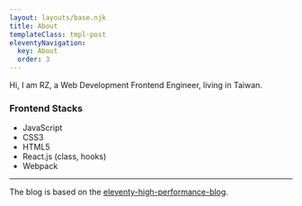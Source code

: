 ```yaml
---
layout: layouts/base.njk
title: About
templateClass: tmpl-post
eleventyNavigation:
  key: About
  order: 3
---
```


Hi, I am RZ, a Web Development Frontend Engineer, living in Taiwan.

### Frontend Stacks

- JavaScript
- CSS3
- HTML5
- React.js (class, hooks)
- Webpack

---

The blog is based on the [eleventy-high-performance-blog](https://github.com/google/eleventy-high-performance-blog).
